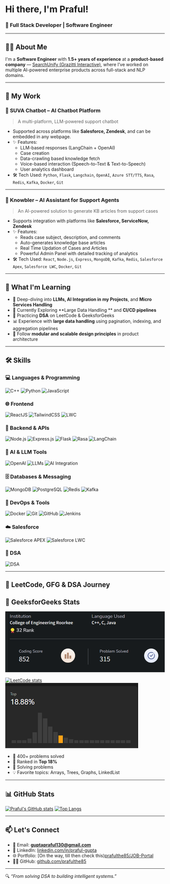 <!-- 👋 Greeting -->
# Hi there, I'm Praful!  
### 🚀 Full Stack Developer | Software Engineer 
---

## 🧑‍💻 About Me

I'm a **Software Engineer** with **1.5+ years of experience** at a **product-based company** — [SearchUnify (Grazitti Interactive)](https://www.searchunify.com/), where I’ve worked on multiple AI-powered enterprise products across full-stack and NLP domains.

---

## 🧠 My Work

### 🔹 **SUVA Chatbot – AI Chatbot Platform**
> A multi-platform, LLM-powered support chatbot

- Supported across platforms like **Salesforce, Zendesk**, and can be embedded in any webpage.
- ✨ Features:  
  - LLM-based responses (LangChain + OpenAI)
  - Case creation
  - Data-crawling based knowledge fetch
  - Voice-based interaction (Speech-to-Text & Text-to-Speech)
  - User analytics dashboard
- 🛠️ Tech Used: `Python`, `Flask`, `Langchain`, `OpenAI`, `Azure STT/TTS`, `Rasa`, `Redis`, `Kafka`, `Docker`, `Git`

---

### 🔹 **Knowbler – AI Assistant for Support Agents**
> An AI-powered solution to generate KB articles from support cases

- Supports integration with platforms like **Salesforce, ServiceNow, Zendesk**
- ✨ Features:  
  - Reads case subject, description, and comments
  - Auto-generates knowledge base articles
  - Real Time Updation of Cases and Articles
  - Powerful Admin Panel with detailed tracking of analytics
- 🛠️ Tech Used: `React`, `Node.js`, `Express`, `MongoDB`, `Kafka`, `Redis`, `Salesforce Apex`, `Salesforce LWC`, `Docker`, `Git`

---

## 🎯 What I'm Learning
- 🔭 Deep-diving into **LLMs, AI Integration in my Projects**, and **Micro Services Handling**
- 🌱 Currently Exploring **Large Data Handling ** and **CI/CD pipelines**
- 🧩 Practicing **DSA** on LeetCode & GeeksforGeeks
- 📊 Experience with **large data handling** using pagination, indexing, and aggregation pipelines
- 🧠 Follow **modular and scalable design principles** in product architecture

---

## 🛠️ Skills

### 💻 Languages & Programming
![C++](https://img.shields.io/badge/C++-00599C?style=flat&logo=c%2B%2B&logoColor=white)
![Python](https://img.shields.io/badge/Python-3776AB?style=flat&logo=python&logoColor=white)
![JavaScript](https://img.shields.io/badge/JavaScript-F7DF1E?style=flat&logo=javascript&logoColor=black)

### 🌐 Frontend
![ReactJS](https://img.shields.io/badge/React-20232A?style=flat&logo=react&logoColor=61DAFB)
![TailwindCSS](https://img.shields.io/badge/Tailwind_CSS-38B2AC?style=flat&logo=tailwind-css&logoColor=white)
![LWC](https://img.shields.io/badge/Salesforce_LWC-00A1E0?style=flat&logo=salesforce&logoColor=white)

### 🧠 Backend & APIs
![Node.js](https://img.shields.io/badge/Node.js-339933?style=flat&logo=node.js&logoColor=white)
![Express.js](https://img.shields.io/badge/Express.js-000000?style=flat&logo=express&logoColor=white)
![Flask](https://img.shields.io/badge/Flask-000000?style=flat&logo=flask&logoColor=white)
![Rasa](https://img.shields.io/badge/Rasa-6A1B9A?style=flat&logo=rasa&logoColor=white)
![LangChain](https://img.shields.io/badge/LangChain-000000?style=flat&logo=langchain&logoColor=white)

### 🧠 AI & LLM Tools
![OpenAI](https://img.shields.io/badge/OpenAI-412991?style=flat&logo=openai&logoColor=white)
![LLMs](https://img.shields.io/badge/LLM-Based_Apps-FF6F61?style=flat&logo=apachespark&logoColor=white)
![AI Integration](https://img.shields.io/badge/AI_Integration-00B8D4?style=flat&logo=neuralnetwork&logoColor=white)

### 🗄️ Databases & Messaging
![MongoDB](https://img.shields.io/badge/MongoDB-47A248?style=flat&logo=mongodb&logoColor=white)
![PostgreSQL](https://img.shields.io/badge/PostgreSQL-336791?style=flat&logo=postgresql&logoColor=white)
![Redis](https://img.shields.io/badge/Redis-DC382D?style=flat&logo=redis&logoColor=white)
![Kafka](https://img.shields.io/badge/Apache_Kafka-231F20?style=flat&logo=apachekafka&logoColor=white)

### 🚀 DevOps & Tools
![Docker](https://img.shields.io/badge/Docker-2496ED?style=flat&logo=docker&logoColor=white)
![Git](https://img.shields.io/badge/Git-F05032?style=flat&logo=git&logoColor=white)
![GitHub](https://img.shields.io/badge/GitHub-181717?style=flat&logo=github&logoColor=white)
![Jenkins](https://img.shields.io/badge/Jenkins-D24939?style=flat&logo=jenkins&logoColor=white)

### ☁️ Salesforce
![Salesforce APEX](https://img.shields.io/badge/APEX-00A1E0?style=flat&logo=salesforce&logoColor=white)
![Salesforce LWC](https://img.shields.io/badge/LWC-00A1E0?style=flat&logo=salesforce&logoColor=white)

### 🧠 DSA
![DSA](https://img.shields.io/badge/Data_Structures_&_Algorithms-006400?style=flat&logo=leetcode&logoColor=white)

---

## 🧠 LeetCode, GFG & DSA Journey

## 🧠 GeeksforGeeks Stats
![GfG Stats](./assets/gfg_score.png)


[![LeetCode stats](https://leetcard.jacoblin.cool/PrafulGupta85)](https://leetcode.com/u/PrafulGupta85/)
![GfG Stats](./assets/leetcode_percentile.png)

- 🧩 400+ problems solved
- 🎯 Ranked in **Top 18%**
- 🌱 Solving problems
- 💡 Favorite topics: Arrays, Trees, Graphs, LinkedList

---

## 📊 GitHub Stats

[![Praful's GitHub stats](https://github-readme-stats.vercel.app/api?username=prafulthe85&show_icons=true&theme=radical)](https://github.com/prafulthe85)
[![Top Langs](https://github-readme-stats.vercel.app/api/top-langs/?username=prafulthe85&layout=compact&theme=radical)](https://github.com/prafulthe85)

---

## 📫 Let's Connect

- 📧 Email: **guptapraful130@gmail.com**
- 💼 LinkedIn: [linkedin.com/in/praful-gupta](https://www.linkedin.com/in/praful-gupta)
- 🌐 Portfolio: [On the way, till then check this)[prafulthe85/JOB-Portal](https://github.com/prafulthe85/JOB-Portal)
- 🧑‍💻 GitHub: [github.com/prafulthe85](https://github.com/prafulthe85)

---

🔍 _“From solving DSA to building intelligent systems.”_
